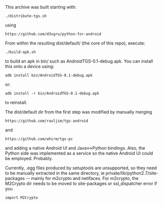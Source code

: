 This archive was built starting with:

	./distribute-tgs.sh

using

	https://github.com/d3vgru/python-for-android

From within the resulting dist/default/ (the core of this repo), execute:

	./build-apk.sh

to build an apk in bin/ such as AndroidTGS-0.1-debug.apk. You can install this onto a device using:

	adb install bin/AndroidTGS-0.1-debug.apk

or:

	adb install -r bin/AndroidTGS-0.1-debug.apk

to reinstall.

The dist/default dir from the first step was modified by manually merging

	https://github.com/rauljim/tgs-android

and

	https://github.com/whirm/tgs-pc

and adding a native Android UI and Java<->Python bindings. Also, the Python side was implemented as a service so the native Android UI could be employed. Probably.

Currently, .egg files produced by setuptools are unsupported, so they need to be manually extracted in the same directory, ie private/lib/python2.7/site-packages -- mainly for m2crypto and netifaces. For m2crypto, the M2Crypto dir needs to be moved to site-packages or ssl_dispatcher error if you

	import M2Crypto
